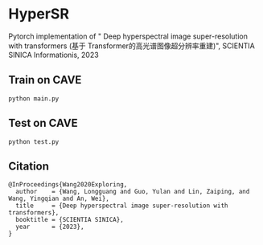 # HyperSR
Pytorch implementation of " Deep hyperspectral image super-resolution with transformers (基于 Transformer的高光谱图像超分辨率重建)", SCIENTIA SINICA Informationis, 2023


## Train on CAVE
`python main.py`


## Test on CAVE
`python test.py`

## Citation
```
@InProceedings{Wang2020Exploring,
  author    = {Wang, Longguang and Guo, Yulan and Lin, Zaiping, and Wang, Yingqian and An, Wei},
  title     = {Deep hyperspectral image super-resolution with transformers},
  booktitle = {SCIENTIA SINICA},
  year      = {2023},
}
```
